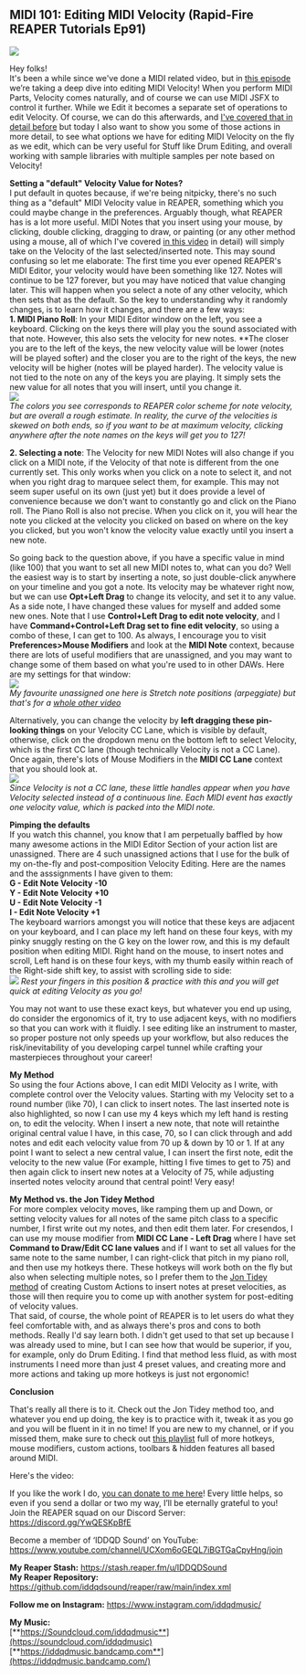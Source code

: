 ## MIDI 101: Editing MIDI Velocity (Rapid-Fire REAPER Tutorials Ep91)

![](/blog/rfrt/92/RFRT-EP92.jpg)

Hey folks!  
 It's been a while since we've done a MIDI related video, but in [this episode](https://youtu.be/er38jXJRDVo) we’re taking a deep dive into editing MIDI Velocity! When you perform MIDI Parts, Velocity comes naturally, and of course we can use MIDI JSFX to control it further. While we Edit it becomes a separate set of operations to edit Velocity. Of course, we can do this afterwards, and [I've covered that in detail before](https://www.youtube.com/watch?v=0Ch9hLZBh5M) but today I also want to show you some of those actions in more detail, to see what options we have for editing MIDI Velocity on the fly as we edit, which can be very useful for Stuff like Drum Editing, and overall working with sample libraries with multiple samples per note based on Velocity! 

**Setting a "default" Velocity Value for Notes?**  
I put default in quotes because, if we're being nitpicky, there's no such thing as a "default" MIDI Velocity value in REAPER, something which you could maybe change in the preferences. Arguably though, what REAPER has is a lot more useful. MIDI Notes that you insert using your mouse, by clicking, double clicking, dragging to draw, or painting (or any other method using a mouse, all of which I've covered [in this video](https://www.youtube.com/watch?v=pw743Lk70PA) in detail) will simply take on the Velocity of the last selected/inserted note. This may sound confusing so let me elaborate: The first time you ever opened REAPER's MIDI Editor, your velocity would have been something like 127. Notes will continue to be 127 forever, but you may have noticed that value changing later. This will happen when you select a note of any other velocity, which then sets that as the default. So the key to understanding why it randomly changes, is to learn how it changes, and there are a few ways:  
**1. MIDI Piano Roll**: In your MIDI Editor window on the left, you see a keyboard. Clicking on the keys there will play you the sound associated with that note. However, this also sets the velocity for new notes. **The closer you are to the left of the keys, the new velocity value will be lower (notes will be played softer) and the closer you are to the right of the keys, the new velocity will be higher (notes will be played harder). The velocity value is not tied to the note on any of the keys you are playing. It simply sets the new value for all notes that you will insert, until you change it.  
 ![](/blog/rfrt/92/RFRT91-1.png)  
 _The colors you see corresponds to REAPER color scheme for note velocity, but are overall a rough estimate. In reality, the curve of the velocities is skewed on both ends, so if you want to be at maximum velocity, clicking anywhere after the note names on the keys will get you to 127!_

 **2. Selecting a note**: The Velocity for new MIDI Notes will also change if you click on a MIDI note, if the Velocity of that note is different from the one currently set. This only works when you click on a note to select it, and not when you right drag to marquee select them, for example. This may not seem super useful on its own (just yet) but it does provide a level of convenience because we don't want to constantly go and click on the Piano roll. The Piano Roll is also not precise. When you click on it, you will hear the note you clicked at the velocity you clicked on based on where on the key you clicked, but you won't know the velocity value exactly until you insert a new note.

  So going back to the question above, if you have a specific value in mind (like 100) that you want to set all new MIDI notes to, what can you do? Well the easiest way is to start by inserting a note, so just double-click anywhere on your timeline and you got a note. Its velocity may be whatever right now, but we can use **Opt+Left Drag** to change its velocity, and set it to any value. As a side note, I have changed these values for myself and added some new ones. Note that I use **Control+Left Drag to edit note velocity**, and I have **Command+Control+Left Drag set to fine edit velocity**, so using a combo of these, I can get to 100. As always, I encourage you to visit **Preferences>Mouse Modifiers** and look at the **MIDI Note** context, because there are lots of useful modifiers that are unassigned, and you may want to change some of them based on what you're used to in other DAWs. Here are my settings for that window:  
  ![](/blog/rfrt/92/RFRT92-2.png)  
  _My favourite unassigned one here is Stretch note positions (arpeggiate) but that's for a [whole other video](https://www.youtube.com/watch?v=ByfB7OYzR4E)_

 Alternatively, you can change the velocity by **left dragging these pin-looking things** on your Velocity CC Lane, which is visible by default, otherwise, click on the dropdown menu on the bottom left to select Velocity, which is the first CC lane (though technically Velocity is not a CC Lane). Once again, there's lots of Mouse Modifiers in the **MIDI CC Lane** context that you should look at.  
  ![](/blog/rfrt/92/RFRT92-3.png)  
  _Since Velocity is not a CC lane, these little handles appear when you have Velocity selected instead of a continuous line. Each MIDI event has exactly one velocity value, which is packed into the MIDI note._  
  

**Pimping the defaults**  
If you watch this channel, you know that I am perpetually baffled by how many awesome actions in the MIDI Editor Section of your action list are unassigned. There are 4 such unassigned actions that I use for the bulk of my on-the-fly and post-composition Velocity Editing. Here are the names and the asssignments I have given to them:  
**G - Edit Note Velocity -10**  
**Y - Edit Note Velocity +10**  
**U - Edit Note Velocity -1**  
**I - Edit Note Velocity +1**  
The keyboard warriors amongst you will notice that these keys are adjacent on your keyboard, and I can place my left hand on these four keys, with my pinky snuggly resting on the G key on the lower row, and this is my default position when editing MIDI. Right hand on the mouse, to insert notes and scroll, Left hand is on these four keys, with my thumb easily within reach of the Right-side shift key, to assist with scrolling side to side:  
 ![](/blog/rfrt/92/RFRT92-4.png) 
_Rest your fingers in this position & practice with this and you will get quick at editing Velocity as you go!_

 You may not want to use these exact keys, but whatever you end up using, do consider the ergonomics of it, try to use adjacent keys, with no modifiers so that you can work with it fluidly. I see editing like an instrument to master, so proper posture not only speeds up your workflow, but also reduces the risk/inevitability of you developing carpel tunnel while crafting your masterpieces throughout your career!

 **My Method**  
 So using the four Actions above, I can edit MIDI Velocity as I write, with complete control over the Velocity values. Starting with my Velocity set to a round number (like 70), I can click to insert notes. The last inserted note is also highlighted, so now I can use my 4 keys which my left hand is resting on, to edit the velocity. When I insert a new note, that note will retainthe original central value I have, in this case, 70, so I can click through and add notes and edit each velocity value from 70 up & down by 10 or 1. If at any point I want to select a new central value, I can insert the first note, edit the velocity to the new value (For example, hitting I five times to get to 75) and then again click to insert new notes at a Velocity of 75, while adjusting inserted notes velocity around that central point! Very easy! 

 **My Method vs. the Jon Tidey Method**  
 For more complex velocity moves, like ramping them up and Down, or setting velocity values for all notes of the same pitch class to a specific number, I first write out my notes, and then edit them later. For cresendos, I can use my mouse modifier from **MIDI CC Lane - Left Drag** where I have set **Command to Draw/Edit CC lane values** and if I want to set all values for the same note to the same number, I can right-click that pitch in my piano roll, and then use my hotkeys there. These hotkeys will work both on the fly but also when selecting multiple notes, so I prefer them to the [Jon Tidey method](https://www.youtube.com/watch?v=pVuOHgOyp0Q) of creating Custom Actions to insert notes at preset velocities, as those will then require you to come up with another system for post-editing of velocity values.  
  That said, of course, the whole point of REAPER is to let users do what they feel comfortable with, and as always there's pros and cons to both methods. Really I'd say learn both. I didn't get used to that set up because I was already used to mine, but I can see how that would be superior, if you, for example, only do Drum Editing. I find that method less fluid, as with most instruments I need more than just 4 preset values, and creating more and more actions and taking up more hotkeys is just not ergonomic!

**Conclusion**

That's really all there is to it. Check out the Jon Tidey method too, and whatever you end up doing, the key is to practice with it, tweak it as you go and you will be fluent in it in no time! If you are new to my channel, or if you missed them, make sure to check out [this playlist](https://www.youtube.com/watch?v=akqKvLiO0xc&list=PLjvmrOUg3J0qpyLea1FiRBrpfWyRaUbgg) full of more hotkeys, mouse modifiers, custom actions, toolbars & hidden features all based around MIDI. 

Here's the video:

<youtube id="er38jXJRDVo"></youtube>

If you like the work I do, [you can donate to me here](http://www.buymeacoffee.com/iddqdsound)! Every little helps, so even if you send a dollar or two my way, I’ll be eternally grateful to you!  
 Join the REAPER squad on our Discord Server:  
<https://discord.gg/YwQESKpBfE>

Become a member of ‘IDDQD Sound’ on YouTube: <https://www.youtube.com/channel/UCXom6oGEQL7iBGTGaCpyHng/join>

**My Reaper Stash:** <https://stash.reaper.fm/u/IDDQDSound>  
**My Reaper Repository:** <https://github.com/iddqdsound/reaper/raw/main/index.xml>

**Follow me on Instagram:** <https://www.instagram.com/iddqdmusic/>

**My Music:**  
[**https://Soundcloud.com/iddqdmusic**](https://soundcloud.com/iddqdmusic)  
[**https://iddqdmusic.bandcamp.com**](https://iddqdmusic.bandcamp.com/)

